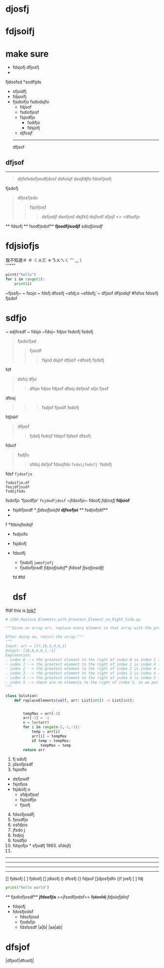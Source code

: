 # djosfj

# fdjsoifj

# make sure 
* fdsjofj
dfjosfj
*
fjdosfsd
*sodfijds
* sfjoidfj
* fdjsoifj
* fjsdoifjo
    fsdodsjfo
    * fdjsof
    * fsdiofjosf
    * fsjodfjo
        * fsdifjo
        * fdsjofj
    * djfosjf
    ---
    dfjsof
## dfjsof
---
> dijfsfsdofjsodfjdosf
dsfoisjf
dsojfdjfo
fdosfjsofj

fjsdofj
>dfjosfjsdo
>>fsjofjosf
>>>dsfjodjf
>dsofjosf
>dsjfkfj
>>dsjfodf
>>sfjojf
<<fdsjfsodfj>>
<dfsofjo
>
** fdsofj
** fsodfjsdof** 
**fjsodfjisodjf**
*sdiofjiosdf*
# fdjsiofjs

我不知道＃
＃ ㄑㄨㄛ
＊ㄋㄨㄟㄑ
'''
,,,
\\\
'''"""
```py
pirnt("hello")
for i in range(3):
    print(i)
```
~fjosfj~
~ fsojo ~
fdsfj
dfosifj
~sfdj;o
~sfdofj;`~
dfjsof
dfijodsjf
#fsfos
fdosifj
fjsdof
# sdfjo
~ sdjfosdf ~
fdsjo
~fdoj~
fdjso
fsdoifj
fsdofj
> fjsdiofjsd
>>fjsodf
>>>fsjod
dsjof
dfjsof
<dfosfj
> fsdofj

fdf
>dsfoj
dfjo
>>dfsjo
>fdjso
fdjsof
>dfsoj
>dsfjosf
>>sfjo
>fjsof
>
dfosj
>>>fsdjof
>>fjsodf
>fsdofj
>
fdjlskf
>dfjsof
>>fjdsfj
>fsdojf
>>fdsjof
>fjdsof
>dfsofj

fdsof
>fsdjfo
>>sfdoj
>dsfjof
>fdsojfdo
` fsdoijfodsfj `
`fsdofj

fdsf
`fjdsofjo`
```
fsdoifjo;df
fosjdfjosdf
fsdojfods
```

fsdofjo
'fjsodfjo'
`fsjdodfjdosf`
~jfdsofjo~
fdsofj
*fdjiosfj*
**fdjsiof**
* fsjdifjsodf *
*fjdsofjoisfd*
**djfsofjoi**
** fsdjiofjdif**
*
f
*fdsiojfodsjf
* fsdjoifo
* fsjdiofj
* fdsoifj
    * fjsdofj
    `jweofjofj`
    * fjsdiofjosdf
    _fdjsofjsdof_* jfdiosf
    *fjsofjosidfj*

    fd
    #fd 
    # dsf
ffdf
this is [link?](https://github.com/linyao0409/leetcode_practice/blob/main/leetcode/1299_Replace_Elements_with_Greatest_Element_on_Right_Side.py)
```py
# 1299_Replace_Elements_with_Greatest_Element_on_Right_Side.py

"""Given an array arr, replace every element in that array with the greatest element among the elements to its right, and replace the last element with -1.

After doing so, return the array."""
"""
Input: arr = [17,18,5,4,6,1]
Output: [18,6,6,6,1,-1]
Explanation: 
- index 0 --> the greatest element to the right of index 0 is index 1 (18).
- index 1 --> the greatest element to the right of index 1 is index 4 (6).
- index 2 --> the greatest element to the right of index 2 is index 4 (6).
- index 3 --> the greatest element to the right of index 3 is index 4 (6).
- index 4 --> the greatest element to the right of index 4 is index 5 (1).
- index 5 --> there are no elements to the right of index 5, so we put -1.
"""

class Solution:
    def replaceElements(self, arr: List[int]) -> List[int]:


        tempMax = arr[-1]
        arr[-1] = -1
        n = len(arr)
        for i in range(n-2,-1,-1):
            temp = arr[i]
            arr[i] = tempMax
            if temp > tempMax:
                tempMax = temp 
        return arr
```
1. fj sdofj
2. jdsofjosdf 
3. fsjodfo
* dsfjosdf
* fsjofjos
* fsjdoifj o
    * sfdjofjosf
    * fsjoidfjo
    * fjsofj
4. fdsofjosdfj
5. fjosdfjo
6. osfdjos
1. jfsdo j
1. fsdjoj
9. fosdfjo
11. fdsjofjo
\* sfjodfj
1993\. sfdojfj
2.
* * *
---
***
- - - 
[] fjdsofj
[ ] fjdosfj
[] jdisofj
() dfosfj
{} fdjsof
[]djosfjdfo
()f josfj
[ ] fdj
```py
print("hello world")

```
** fjsdiofjosdf**
**jfdsofjis**
==jfsodfjodsf==
~~fjdosfdj~~
*fdjsiofjdiof*
- fdsjofj
- fdosfjodsf
    - fdsofjosd
    * fjodsfjo
    - fdsfosdf
|a|b|
|aa|ab|
# dfsjof
|dfjsof|dfosifj|


